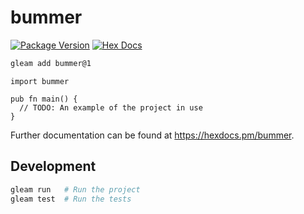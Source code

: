 # bummer

[![Package Version](https://img.shields.io/hexpm/v/bummer)](https://hex.pm/packages/bummer)
[![Hex Docs](https://img.shields.io/badge/hex-docs-ffaff3)](https://hexdocs.pm/bummer/)

```sh
gleam add bummer@1
```
```gleam
import bummer

pub fn main() {
  // TODO: An example of the project in use
}
```

Further documentation can be found at <https://hexdocs.pm/bummer>.

## Development

```sh
gleam run   # Run the project
gleam test  # Run the tests
```
